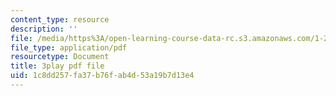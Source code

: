 ```yaml
---
content_type: resource
description: ''
file: /media/https%3A/open-learning-course-data-rc.s3.amazonaws.com/1-258j-public-transportation-systems-spring-2017/1c8dd257fa37b76fab4d53a19b7d13e4_I2K5WnG_TLs.pdf
file_type: application/pdf
resourcetype: Document
title: 3play pdf file
uid: 1c8dd257-fa37-b76f-ab4d-53a19b7d13e4
---
```

